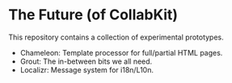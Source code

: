 # The Future (of CollabKit)

This repository contains a collection of experimental prototypes.

* Chameleon: Template processor for full/partial HTML pages.
* Grout: The in-between bits we all need.
* Localizr: Message system for i18n/L10n.

